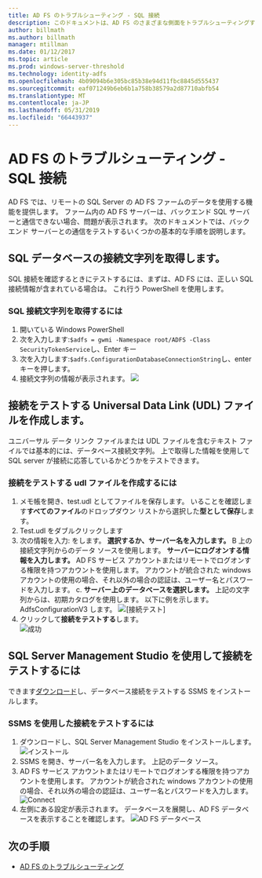 ```yaml
---
title: AD FS のトラブルシューティング - SQL 接続
description: このドキュメントは、AD FS のさまざまな側面をトラブルシューティングする方法を説明します
author: billmath
ms.author: billmath
manager: mtillman
ms.date: 01/12/2017
ms.topic: article
ms.prod: windows-server-threshold
ms.technology: identity-adfs
ms.openlocfilehash: 4b09094b6e305bc85b38e94d11fbc8845d555437
ms.sourcegitcommit: eaf071249b6eb6b1a758b38579a2d87710abfb54
ms.translationtype: MT
ms.contentlocale: ja-JP
ms.lasthandoff: 05/31/2019
ms.locfileid: "66443937"
---
```

# <a name="ad-fs-troubleshooting---sql-connectivity"></a>AD FS のトラブルシューティング - SQL 接続
AD FS では、リモートの SQL Server の AD FS ファームのデータを使用する機能を提供します。  ファーム内の AD FS サーバーは、バックエンド SQL サーバーと通信できない場合、問題が表示されます。  次のドキュメントでは、バックエンド サーバーとの通信をテストするいくつかの基本的な手順を説明します。

## <a name="acquire-the-sql-database-connection-string"></a>SQL データベースの接続文字列を取得します。
SQL 接続を確認するときにテストするには、まずは、AD FS には、正しい SQL 接続情報が含まれている場合は。  これ行う PowerShell を使用します。

### <a name="to-acquire-the-sql-connection-string"></a>SQL 接続文字列を取得するには
1.  開いている Windows PowerShell
2. 次を入力します:`$adfs = gwmi -Namespace root/ADFS -Class SecurityTokenService`し、Enter キー
3. 次を入力します:`$adfs.ConfigurationDatabaseConnectionString`し、enter キーを押します。
4. 接続文字列の情報が表示されます。
![](media/ad-fs-tshoot-sql/sql2.png)

## <a name="create-a-universal-data-link-udl-file-to-test-connectivity"></a>接続をテストする Universal Data Link (UDL) ファイルを作成します。
ユニバーサル データ リンク ファイルまたは UDL ファイルを含むテキスト ファイルでは基本的には、データベース接続文字列。  上で取得した情報を使用して SQL server が接続に応答しているかどうかをテストできます。

### <a name="to-create-a-udl-file-to-test-connectivity"></a>接続をテストする udl ファイルを作成するには

1. メモ帳を開き、test.udl としてファイルを保存します。  いることを確認します**すべてのファイル**のドロップダウン リストから選択した**型として保存**します。
2. Test.udl をダブルクリックします
3. 次の情報を入力: をします。 **選択するか、サーバー名を入力します。** B 上の接続文字列からのデータ ソースを使用します。 **サーバーにログオンする情報を入力します。** AD FS サービス アカウントまたはリモートでログオンする権限を持つアカウントを使用します。  アカウントが統合された windows アカウントの使用の場合、それ以外の場合の認証は、ユーザー名とパスワードを入力します。
    c. **サーバー上のデータベースを選択します。** 上記の文字列からは、初期カタログを使用します。  以下に例を示します。AdfsConfigurationV3 します。
   ![[接続テスト]](media/ad-fs-tshoot-sql/sql4.png)
1. クリックして**接続をテストする**します。</br>
![成功](media/ad-fs-tshoot-sql/sql3.png)

## <a name="use-sql-server-management-studio-to-test-connectivity"></a>SQL Server Management Studio を使用して接続をテストするには
できます[ダウンロード](https://go.microsoft.com/fwlink/?linkid=864329)し、データベース接続をテストする SSMS をインストールします。

### <a name="to-test-connectivity-with-ssms"></a>SSMS を使用した接続をテストするには
1. ダウンロードし、SQL Server Management Studio をインストールします。
![インストール](media/ad-fs-tshoot-sql/sql5.png)
1. SSMS を開き、サーバー名を入力します。  上記のデータ ソース。
2. AD FS サービス アカウントまたはリモートでログオンする権限を持つアカウントを使用します。  アカウントが統合された windows アカウントの使用の場合、それ以外の場合の認証は、ユーザー名とパスワードを入力します。
![Connect](media/ad-fs-tshoot-sql/sql6.png)
1. 左側にある設定が表示されます。  データベースを展開し、AD FS データベースを表示することを確認します。
![AD FS データベース](media/ad-fs-tshoot-sql/sql7.png)

## <a name="next-steps"></a>次の手順

- [AD FS のトラブルシューティング](ad-fs-tshoot-overview.md)
